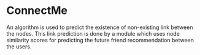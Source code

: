 # ConnectMe

An algorithm is used to predict the existence of non-existing link between the nodes. This link prediction is done by a module which uses node similarity scores for predicting the future friend recommendation between the users. 

